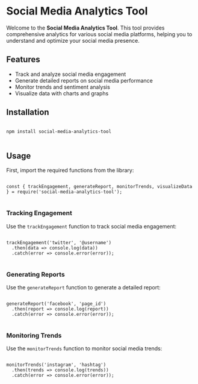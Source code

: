 # Social Media Analytics Tool

<p>Welcome to the <strong>Social Media Analytics Tool</strong>. This tool provides comprehensive analytics for various social media platforms, helping you to understand and optimize your social media presence.</p>

## Features

<ul>
  <li>Track and analyze social media engagement</li>
  <li>Generate detailed reports on social media performance</li>
  <li>Monitor trends and sentiment analysis</li>
  <li>Visualize data with charts and graphs</li>
</ul>

## Installation

<pre>
<code>
npm install social-media-analytics-tool
</code>
</pre>

## Usage

<p>First, import the required functions from the library:</p>

<pre>
<code>
const { trackEngagement, generateReport, monitorTrends, visualizeData } = require('social-media-analytics-tool');
</code>
</pre>

### Tracking Engagement

<p>Use the <code>trackEngagement</code> function to track social media engagement:</p>

<pre>
<code>
trackEngagement('twitter', '@username')
  .then(data => console.log(data))
  .catch(error => console.error(error));
</code>
</pre>

### Generating Reports

<p>Use the <code>generateReport</code> function to generate a detailed report:</p>

<pre>
<code>
generateReport('facebook', 'page_id')
  .then(report => console.log(report))
  .catch(error => console.error(error));
</code>
</pre>

### Monitoring Trends

<p>Use the <code>monitorTrends</code> function to monitor social media trends:</p>

<pre>
<code>
monitorTrends('instagram', 'hashtag')
  .then(trends => console.log(trends))
  .catch(error => console.error(error));
</code>
</pre>
